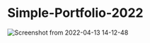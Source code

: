 # Simple-Portfolio-2022
![Screenshot from 2022-04-13 14-12-48](https://user-images.githubusercontent.com/90770257/163143817-31e5cea2-8cc8-4da6-9393-4c16fafbb799.png)
